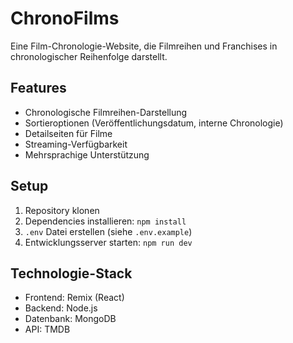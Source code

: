 # ChronoFilms

Eine Film-Chronologie-Website, die Filmreihen und Franchises in chronologischer Reihenfolge darstellt.

## Features

- Chronologische Filmreihen-Darstellung
- Sortieroptionen (Veröffentlichungsdatum, interne Chronologie)
- Detailseiten für Filme
- Streaming-Verfügbarkeit
- Mehrsprachige Unterstützung

## Setup

1. Repository klonen
2. Dependencies installieren: `npm install`
3. `.env` Datei erstellen (siehe `.env.example`)
4. Entwicklungsserver starten: `npm run dev`

## Technologie-Stack

- Frontend: Remix (React)
- Backend: Node.js
- Datenbank: MongoDB
- API: TMDB